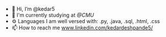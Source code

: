 - 👋 Hi, I’m @kedar5
- 🏢 I'm currently studying at _@CMU_
- ⚙️ Languages I am well versed with: .py, .java, .sql, .html, .css
- 📫 How to reach me www.linkedin.com/kedardeshpande5/

<!---
kedar5/kedar5 is a ✨ special ✨ repository because its `README.md` (this file) appears on your GitHub profile.
You can click the Preview link to take a look at your changes.
--->
